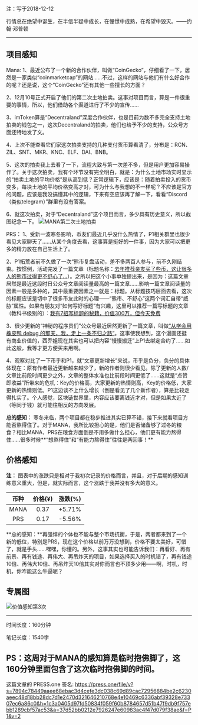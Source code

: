 注：写于2018-12-12

行情总在绝望中诞生，在半信半疑中成长，在憧憬中成熟，在希望中毁灭。——约翰·邓普顿

------
## 项目感知

Mana: 
1、最近公布了一个新的合作伙伴，叫做“CoinGecko”，仔细看了一下，居然是一家类似“coinmarketcap”的网站……不过，这样的网站与他们有什么好合作的呢？还是说，这个“CoinGecko”还有其他一些擅长的方面？

2、12月10号正式开启了他们的第二次土地拍卖。这事对项目而言，算是一件很重要的事情，所以，他们借助各个渠道进行了不少的宣传……

3、imToken算是“Decentraland”深度合作伙伴，也是目前为数不多完全支持土地拍卖的钱包之一，这次Decentraland的拍卖，他们也给予不少的支持，公众号方面还特地发了文。

4、上次不能查看它们家这次拍卖支持的几种支付货币算看清了，分布是：RCN、ZIL、SNT、MKR、KNC、ELF、DAI、BNB。

5、这次的拍卖我上去看了一下，流程大致与第一次差不多，但是用户更加容易操作了。关于这次拍卖，我有个环节没有完全明白，就是：为什么土地市场实时显示的“拍卖土地的平均价格”是从高到低？正常逻辑下，应该是：随着拍卖投入的货币变多，每块土地的平均价格变高才对，可为什么与我想的不一样呢？不应该是官方的问题，应该是我没搞懂其中的逻辑，下来有空应该再了解一下，看看“Discord（类似telegram）”群里有没有答案。

6、就这次拍卖，对于“Decentraland”这个项目而言，多少具有历史意义，所以截图纪念一下。
![MANA第二次土地拍卖](https://press.one/thumbnail?width=720&url=https://static.press.one/86/a2/86a2b3a844aa61819755f8314acb5bb653142bf7cd0e1423d4f277bd9b868390.jpg)



PRS：
1、受新一波寒冬影响，币友们最近几乎没什么热情了，P1相关群里也很少看见大家聊天了……从某个角度去看，这事算是挺好的一件事，因为大家可以把更多的精力放在自己生活上了。

2、P1拓荒者前不久做了一次“熊市复盘活动，差不多两百人参与，前不久刚结束。按惯例，活动完发了一篇文章（标题名称：[去年推荐亲友买了些币，这让很多人的熊市过得更不舒心了…](https://mp.weixin.qq.com/s/qljRT_H0B59ASb9xlnidJg)）。之所以把这个小事单独提出来，是因为：这篇文章居然是最近这段时日公众号文章阅读量最高的一篇文章……影响一篇文章阅读量的因素一般是多种的，其中最重要因素之一就是：标题。从标题技巧层面去看，这次的标题应该是切中了很多币友此时的心理——“熊市、不舒心”这两个词汇自带“威胁”属性。如果有朋友对“如何写好标题”有兴趣，这里可以推荐一篇写标题的文章（教科书级别的）：[我有7招写标题的秘籍，价值300万，但今天免费](https://zhuanlan.zhihu.com/p/20360053?utm_medium=social&utm_source=wechat_session&from=groupmessage&isappinstalled=0&wechatShare=1)

3、很少更新的“神秘的程序员们”公众号最近居然更新了一篇文章，叫做[“从学会用橡皮鸭 debug 的那天，我，走上一条不归之路”](https://mp.weixin.qq.com/s/N7Y7EqRtDxobMs1z71GwCw)。这事使我想到，这个漫画还挺有商业价值的，西乔姐现在其实也可以把内容“慢慢搬迁”上P1去绑定合约了……如此这般，我等才更方便买来用啊。

4、观察对比了一下币乎和P1，就“文章更新增长”来说，币乎是负分，负分的具体体现在：原有作者最近更新越来越少了，新的作者则很少看见。除了更新的人数/文章比前段时间更少之外，文章的整体水准也比前段时间更低了……这就是“点赞即收益”所带来的危机：Key的价格高，大家更新的热情则高，Key的价格低，大家更新的热情则低。P1这边谈不上什么增长（倒是看见了几个新作者），算是比较走得扎实了。个人感觉，区块链世界里，内容应该要离钱近才对，但是如果太近了（等同于钱）就可能往相反的方向发展。

**总的感知：** 寒冬来临，两个项目都在稳步推进其实已算不错，接下来就看项目方能否熬得住了。对于MANA，我所比较担心的是，他们是否储备够了过冬的粮食？相比MANA，PRS在粮食方面倒是不用多做什么担心，他们更有能力熬得住……很多时候**“想熬得住”和“有能力熬得住”往往是两回事！**

## 价格感知

**注：** 图表中的涨跌只是相对于我初次记录的价格而言，并且，对于后期的感知训练意义重大，但是，就实际而言，这个涨跌于我并没有多大的意义。

| 币种 | 价格(¥)|  涨跌(%)  |
| :--: | :--: | :-----: |
| MANA | 0.37 | +5.71% |
| PRS  | 0.17 | -5.56%  |


**总的感知：**再强悍的个体也不能与整个市场抗衡，于是，两者都来到了一个新的低位，特别是PRS，现在这个价格以前万万没想到，价格不要太美好，可惜了，就是手头……嘿嘿，你懂的。另外，这事其实也可能告诉我们：再看好、再有前景、再有钱途、再伟大、再吊炸天的项目，如果选择买入的时机错了，再有钱途10倍、再伟大10倍、再吊炸天10倍其实对你而言也不顶多少用——啊，时机，时机，你咋能这么牛逼呢？


## 专属图


![价值感知第3次](https://press.one/thumbnail?width=720&url=https://static.press.one/86/18/861890bf3d8929a5d6162b668569822c5b8894d26b7df5606fb3224f3feec012.jpg)


------

时间长度：160分钟

笔记长度：1540字

PS：这周对于MANA的感知算是临时抱佛脚了，这160分钟里面包含了这次临时抱佛脚的时间。
----
这篇文章的 PRESS.one 签名:
https://press.one/file/v?s=7894c78449aaee68ebac3d4cefe3dc038c69d89cac72956884be2c6230aeec48d18bb28dc7d1e2470d321646210768e4e10469c6336abf39328e73307ec6a86c0&h=1c3a0405d97fd50834f059f60b8784657d51b47f9db9f757ebb1289cbf57ac53&a=37d52bb0212e7926247e60983ac4f47d079f38ae&f=P1&v=2
